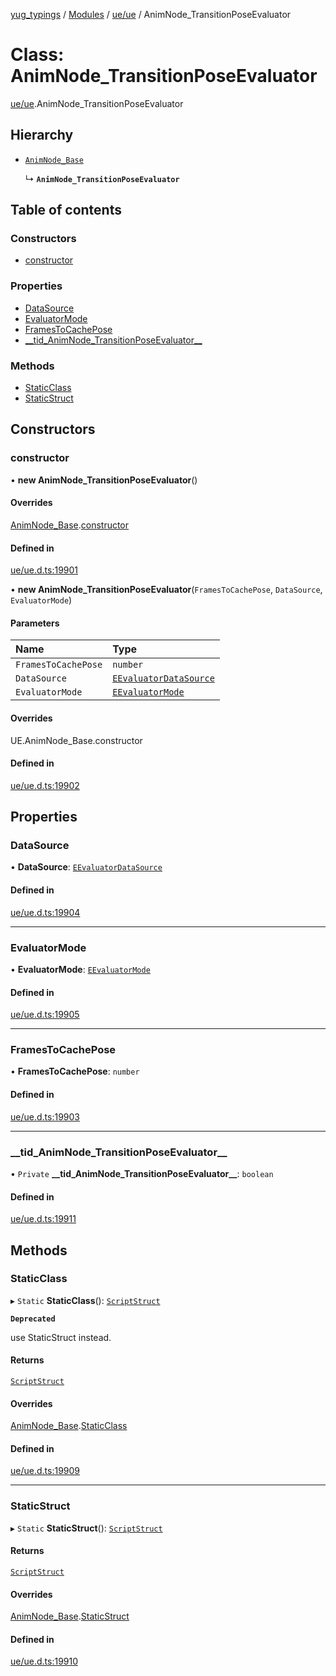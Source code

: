 [yug_typings](../README.md) / [Modules](../modules.md) / [ue/ue](../modules/ue_ue.md) / AnimNode\_TransitionPoseEvaluator

# Class: AnimNode\_TransitionPoseEvaluator

[ue/ue](../modules/ue_ue.md).AnimNode_TransitionPoseEvaluator

## Hierarchy

- [`AnimNode_Base`](ue_ue.AnimNode_Base.md)

  ↳ **`AnimNode_TransitionPoseEvaluator`**

## Table of contents

### Constructors

- [constructor](ue_ue.AnimNode_TransitionPoseEvaluator.md#constructor)

### Properties

- [DataSource](ue_ue.AnimNode_TransitionPoseEvaluator.md#datasource)
- [EvaluatorMode](ue_ue.AnimNode_TransitionPoseEvaluator.md#evaluatormode)
- [FramesToCachePose](ue_ue.AnimNode_TransitionPoseEvaluator.md#framestocachepose)
- [\_\_tid\_AnimNode\_TransitionPoseEvaluator\_\_](ue_ue.AnimNode_TransitionPoseEvaluator.md#__tid_animnode_transitionposeevaluator__)

### Methods

- [StaticClass](ue_ue.AnimNode_TransitionPoseEvaluator.md#staticclass)
- [StaticStruct](ue_ue.AnimNode_TransitionPoseEvaluator.md#staticstruct)

## Constructors

### constructor

• **new AnimNode_TransitionPoseEvaluator**()

#### Overrides

[AnimNode_Base](ue_ue.AnimNode_Base.md).[constructor](ue_ue.AnimNode_Base.md#constructor)

#### Defined in

[ue/ue.d.ts:19901](https://github.com/YugMetaverse/yug_typings/blob/25cad34/ue/ue.d.ts#L19901)

• **new AnimNode_TransitionPoseEvaluator**(`FramesToCachePose`, `DataSource`, `EvaluatorMode`)

#### Parameters

| Name | Type |
| :------ | :------ |
| `FramesToCachePose` | `number` |
| `DataSource` | [`EEvaluatorDataSource`](../enums/ue_ue.EEvaluatorDataSource.md) |
| `EvaluatorMode` | [`EEvaluatorMode`](../enums/ue_ue.EEvaluatorMode.md) |

#### Overrides

UE.AnimNode\_Base.constructor

#### Defined in

[ue/ue.d.ts:19902](https://github.com/YugMetaverse/yug_typings/blob/25cad34/ue/ue.d.ts#L19902)

## Properties

### DataSource

• **DataSource**: [`EEvaluatorDataSource`](../enums/ue_ue.EEvaluatorDataSource.md)

#### Defined in

[ue/ue.d.ts:19904](https://github.com/YugMetaverse/yug_typings/blob/25cad34/ue/ue.d.ts#L19904)

___

### EvaluatorMode

• **EvaluatorMode**: [`EEvaluatorMode`](../enums/ue_ue.EEvaluatorMode.md)

#### Defined in

[ue/ue.d.ts:19905](https://github.com/YugMetaverse/yug_typings/blob/25cad34/ue/ue.d.ts#L19905)

___

### FramesToCachePose

• **FramesToCachePose**: `number`

#### Defined in

[ue/ue.d.ts:19903](https://github.com/YugMetaverse/yug_typings/blob/25cad34/ue/ue.d.ts#L19903)

___

### \_\_tid\_AnimNode\_TransitionPoseEvaluator\_\_

• `Private` **\_\_tid\_AnimNode\_TransitionPoseEvaluator\_\_**: `boolean`

#### Defined in

[ue/ue.d.ts:19911](https://github.com/YugMetaverse/yug_typings/blob/25cad34/ue/ue.d.ts#L19911)

## Methods

### StaticClass

▸ `Static` **StaticClass**(): [`ScriptStruct`](ue_ue.ScriptStruct.md)

**`Deprecated`**

use StaticStruct instead.

#### Returns

[`ScriptStruct`](ue_ue.ScriptStruct.md)

#### Overrides

[AnimNode_Base](ue_ue.AnimNode_Base.md).[StaticClass](ue_ue.AnimNode_Base.md#staticclass)

#### Defined in

[ue/ue.d.ts:19909](https://github.com/YugMetaverse/yug_typings/blob/25cad34/ue/ue.d.ts#L19909)

___

### StaticStruct

▸ `Static` **StaticStruct**(): [`ScriptStruct`](ue_ue.ScriptStruct.md)

#### Returns

[`ScriptStruct`](ue_ue.ScriptStruct.md)

#### Overrides

[AnimNode_Base](ue_ue.AnimNode_Base.md).[StaticStruct](ue_ue.AnimNode_Base.md#staticstruct)

#### Defined in

[ue/ue.d.ts:19910](https://github.com/YugMetaverse/yug_typings/blob/25cad34/ue/ue.d.ts#L19910)
